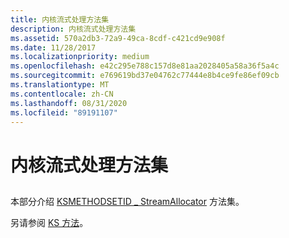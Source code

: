 ```yaml
---
title: 内核流式处理方法集
description: 内核流式处理方法集
ms.assetid: 570a2db3-72a9-49ca-8cdf-c421cd9e908f
ms.date: 11/28/2017
ms.localizationpriority: medium
ms.openlocfilehash: e42c295e788c157d8e81aa2028405a58a36f5a4c
ms.sourcegitcommit: e769619bd37e04762c77444e8b4ce9fe86ef09cb
ms.translationtype: MT
ms.contentlocale: zh-CN
ms.lasthandoff: 08/31/2020
ms.locfileid: "89191107"
---
```

# <a name="kernel-streaming-method-sets"></a>内核流式处理方法集


## <span id="ddk_kernel_streaming_method_sets_ks"></span><span id="DDK_KERNEL_STREAMING_METHOD_SETS_KS"></span>


本部分介绍 [KSMETHODSETID \_ StreamAllocator](ksmethodsetid-streamallocator.md) 方法集。

另请参阅 [KS 方法](./ks-methods.md)。

 


